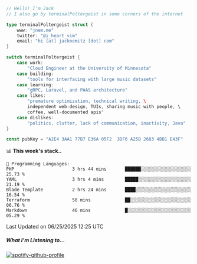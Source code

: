 ```go
// Hello! I'm Jack
// I also go by terminalPoltergeist in some corners of the internet

type terminalPoltergeist struct {
    www: "jnem.me"
    twitter: "@i_heart_vim"
    email: "hi [at] jacknemitz [dot] com"
}

switch terminalPoltergeist {
    case work:
        "Cloud Engineer at the University of Minnesota"
    case building:
        "tools for interfacing with large music datasets"
    case learning:
        "gRPC, Laravel, and PAAS architecture"
    case likes:
        "premature optimization, technical writing, \
        independent web-design, TUIs, sharing music with people, \
        coffee, well-documented apis"
    case dislikes:
        "politics, clutter, lack of communication, inactivity, Java"
}

const pubKey = "A2E4 3AA1 77B7 E36A 05F2  3DF6 A25B 2683 4BB1 E43F"
```

<!--START_SECTION:waka-->
📊 **This week's stack..** 

```text
💬 Programming Languages: 
PHP                      3 hrs 44 mins       ██████░░░░░░░░░░░░░░░░░░░   25.73 % 
YAML                     3 hrs 4 mins        █████░░░░░░░░░░░░░░░░░░░░   21.19 % 
Blade Template           2 hrs 24 mins       ████░░░░░░░░░░░░░░░░░░░░░   16.54 % 
Terraform                58 mins             ██░░░░░░░░░░░░░░░░░░░░░░░   06.76 % 
Markdown                 46 mins             █░░░░░░░░░░░░░░░░░░░░░░░░   05.29 % 
```


 Last Updated on 06/25/2025 12:25 UTC
<!--END_SECTION:waka-->

##### What I'm Listening to...

[![spotify-github-profile](https://jnem.me/listening-item?maxAge=2592000)](https://jnem.me/listening)
